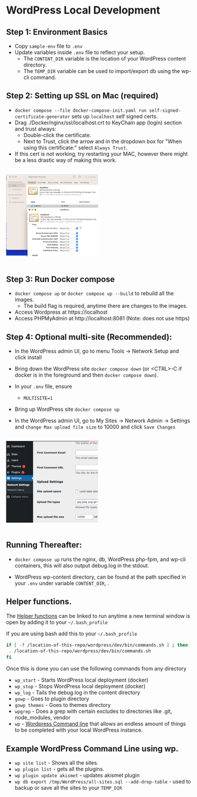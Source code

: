 # WordPress Local Development

## Step 1: Environment Basics
* Copy `sample-env` file to `.env`
* Update variables inside `.env` file to reflect your setup. 
  * The `CONTENT_DIR` variable is the location of your WordPress content directory.
  * The `TEMP_DIR` variable can be used to import/export db using the wp-cli command.

## Step 2: Setting up SSL on Mac (required)
* ```docker compose --file docker-compose-init.yaml run self-signed-certificate-generator``` sets up `localhost` self signed certs.
* Drag ./Docker/nginx/ssl/localhost.crt to KeyChain app (login) section and trust always:
  * Double-click the certificate.
  * Next to Trust, click the arrow and in the dropdown box for "When using this certificate:" select `Always Trust`.
* If this cert is not working, try restarting your MAC, however there might be a less drastic way of making this work.

<img src="./assets/keychain-localhost.png" style="max-width:250px;margin: 1rem 0"/>

## Step 3: Run Docker compose
* `docker compose up` or `docker compose up --build` to rebuild all the images.
  * The build flag is required, anytime there are changes to the images.
* Access Wordpress at https://localhost
* Access PHPMyAdmin at http://localhost:8081 (Note: does not use https)

## Step 4: Optional multi-site (Recommended):
* In the WordPress admin UI, go to menu Tools -> Network Setup and click install
* Bring down the WordPress site ```docker compose down``` (or \<CTRL>-C if docker is in the foreground and then `docker compose down`).
* In your `.env` file, ensure
  * ```MULTISITE=1```

* Bring up WordPress site `docker compose up` 
* In the WordPress admin UI, go to My Sites -> Network Admin -> Settings and `change Max upload file size` to 10000 and click `Save Changes`

<img src="./assets/max-upload-file-size.png" style="max-width:250px;margin: 1rem 0"/>

## Running Thereafter:
* ```docker compose up``` runs the nginx, db, WordPress php-fpm, and wp-cli containers, this will also output debug.log in the stdout.

* WordPress wp-content directory, can be found at the path specified in your `.env` under variable `CONTENT_DIR`, .

## Helper functions.
The [Helper functions](./bin/commands.sh) can be linked to run anytime a new terminal window is open by adding it to your `~/.bash_profile` 

If you are using bash add this to your `~/.bash_profile`
```bash
if [ -f /location-of-this-repo/wordpress/dev/bin/commands.sh ] ; then
 . /location-of-this-repo/wordpress/dev/bin/commands.sh
fi
 ```
 Once this is done you can use the following commands from any directory
 * `wp_start` - Starts WordPress local deployment (docker)
 * `wp_stop` - Stops WordPress local deployment (docker)
 * `wp_log` - Tails the debug.log in the content directory
 * `gowp` - Goes to plugin directory
 * `gowp themes` - Goes to themes directory
 * `wpgrep` - Does a grep with certain excludes to directories like .git, node_modules, vendor
 * `wp` - [Wordpress Command line](https://wp-cli.org/) that allows an endless amount of things to be completed with your local WordPress instance.


## Example WordPress Command Line using wp.
* `wp site list` - Shows all the sites.
* `wp plugin list` - gets all the plugins.
* `wp plugin update akismet` - updates akismet plugin
* `wp db export /tmp/WordPress/all-sites.sql --add-drop-table` - used to backup or save all the sites to your `TEMP_DIR`
